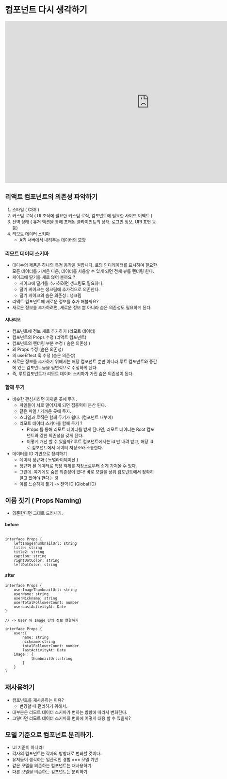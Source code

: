 # 컴포넌트 다시 생각하기

<iframe src="https://www.youtube.com/embed/HYgKBvLr49c" width="950" height="534" frameborder="0" allowfullscreen=""></iframe>

## 리액트 컴포넌트의 의존성 파악하기

1.  스타일 ( CSS )
2.  커스텀 로직 ( UI 조작에 필요한 커스텀 로직, 컴포넌트에 필요한 사이드 이펙트 )
3.  전역 상태 ( 유저 액션을 통해 초래된 클라이언트의 상태, 로그인 정보, URI 표현 등등)
4.  리모트 데이터 스키마
    - API 서버에서 내려주는 데이터의 모양

### 리모트 데이터 스키마

- 대다수의 제품은 하나의 특정 동작을 원합니다. 로딩 인디케이터를 표시하며 필요한 모든 데이터를 가져온 다음, 데이터를 사용할 수 있게 되면 전체 뷰를 렌더링 한다.
- 케이크에 딸기를 새로 얹어 볼까요 ?
  - 케이크에 딸기를 추가하려면 생크림도 필요하다.
  - 딸기 케이크는 생크림에 추가적으로 의존한다.
  - 딸기 케이크의 숨은 의존성 : 생크림
- 리액트 컴포넌트에 새로운 정보를 추가 해볼까요?
- 새로운 정보를 추가하려면, 새로운 정보 뿐 아니라 숨은 의존성도 필요하게 된다.

#### 시나리오

- 컴포넌트에 정보 새로 추가하기 (리모트 데이터)
- 컴포넌트의 Props 수정 (리액트 컴포넌트)
- 컴포넌트의 렌더링 부분 수정 ( 숨은 의존성 )
- 의 Props 수정 (숨은 의존성)
- 의 useEffect 훅 수정 (숨은 의존성)
- 새로운 정보를 추가하기 위해서는 해당 컴포넌트 뿐만 아니라 루트 컴포넌트와 중간에 있는 컴포넌트들을 필연적으로 수정하게 된다.
- 즉, 루트컴포넌트가 리모트 데이터 스키마가 가진 숨은 의존성이 된다.

### 함께 두기

- 비슷한 관심사라면 가까운 곳에 두기.
  - 파일들이 서로 멀어지게 되면 집중력이 분산 된다.
  - 같은 파일 / 가까운 곳에 두자.
  - 스타일과 로직은 함께 두기가 쉽다. (컴포넌트 내부에)
  - 리모트 데이터 스키마를 함께 두기 ?
    - Props 를 통해 리모트 데이터를 받게 된다면, 리모트 데이터는 Root 컴포넌트와 강한 의존성을 갖게 된다.
    - 어떻게 개선 할 수 있을까? 루트 컴포넌트에서는 id 만 내려 받고, 해당 id 로 컴포넌트에서 데이터 저장소와 소통한다.
- 데이터를 ID 기반으로 정리하기
  - 데이터 정규화 ( 노멀라이제이션 )
  - 정규화 된 데이터로 특정 객체를 저장소로부터 쉽게 가져올 수 있다.
  - 그런데..여기에도 숨은 의존성이 있다! 바로 모델을 상위 컴포넌트에서 정확히 알고 있어야 한다는 것
  - 이를 느슨하게 풀기 -> 전역 ID (Global ID)

## 이름 짓기 ( Props Naming)

- 의존한다면 그대로 드러내기.

#### before

```

interface Props {
    leftImageThumbnailUrl: string
    title: string
    title2: string
    caption: string
    rightDotColor: string
    leftDotColor: string
```

#### after

```
interface Props {
    userImageThumbnailUrl: string
    userName: string
    userNickname: string
    userTotalFollowerCount: number
    userLastActivityAt: Date
}

// -> User 와 Image 간의 정보 연결하기

interface Props {
    user:{
        name: string
        nickname:string
        totalFollowerCount: number
        lastActivityAt: Date
    image : {
            thumbnailUrl:string
        }
    }
}
```

## 재사용하기

- 컴포넌트를 재사용하는 이유?
  - 변경할 때 편리하기 위해서.
- 대부분은 리모트 데이터 스키마가 변하는 방향에 따라서 변화한다.
- 그렇다면 리모트 데이터 스키마의 변화에 어떻게 대응 할 수 있을까?

## 모델 기준으로 컴포넌트 분리하기.

- UI 기준이 아니라!
- 각자의 컴포넌트는 각자의 방향대로 변화할 것이다.
- 유저들이 생각하는 일관적인 경험 === 모델 기반
- 같은 모델을 의존하는 컴포넌트는 재사용하기.
- 다른 모델을 의존하는 컴포넌트는 분리하기.
